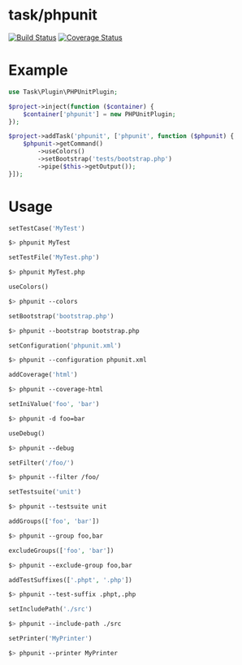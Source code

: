 task/phpunit
============

[![Build Status](https://travis-ci.org/taskphp/phpunit.svg?branch=master)](https://travis-ci.org/taskphp/phpunit)
[![Coverage Status](https://coveralls.io/repos/taskphp/phpunit/badge.png?branch=master)](https://coveralls.io/r/taskphp/phpunit?branch=master)

Example
=======
```php
use Task\Plugin\PHPUnitPlugin;

$project->inject(function ($container) {
    $container['phpunit'] = new PHPUnitPlugin;
});

$project->addTask('phpunit', ['phpunit', function ($phpunit) {
    $phpunit->getCommand()
        ->useColors()
        ->setBootstrap('tests/bootstrap.php')
        ->pipe($this->getOutput());
}]);
```

Usage
=====
```php
setTestCase('MyTest')
```
```bash
$> phpunit MyTest
```
```php
setTestFile('MyTest.php')
```
```bash
$> phpunit MyTest.php
```
```php
useColors()
```
```bash
$> phpunit --colors
```
```php
setBootstrap('bootstrap.php')
```
```bash
$> phpunit --bootstrap bootstrap.php
```
```php
setConfiguration('phpunit.xml')
```
```bash
$> phpunit --configuration phpunit.xml
```
```php
addCoverage('html')
```
```bash
$> phpunit --coverage-html
```
```php
setIniValue('foo', 'bar')
```
```bash
$> phpunit -d foo=bar
```
```php
useDebug()
```
```bash
$> phpunit --debug
```
```php
setFilter('/foo/')
```
```bash
$> phpunit --filter /foo/
```
```php
setTestsuite('unit')
```
```bash
$> phpunit --testsuite unit
```
```php
addGroups(['foo', 'bar'])
```
```bash
$> phpunit --group foo,bar
```
```php
excludeGroups(['foo', 'bar'])
```
```bash
$> phpunit --exclude-group foo,bar
```
```php
addTestSuffixes(['.phpt', '.php'])
```
```bash
$> phpunit --test-suffix .phpt,.php
```
```php
setIncludePath('./src')
```
```bash
$> phpunit --include-path ./src
```
```php
setPrinter('MyPrinter')
```
```bash
$> phpunit --printer MyPrinter
```

